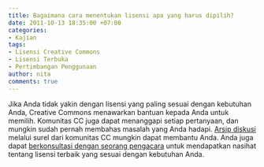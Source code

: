 ```yaml
---
title: Bagaimana cara menentukan lisensi apa yang harus dipilih?
date: 2011-10-13 18:35:00 +07:00
categories:
- Kajian
tags:
- Lisensi Creative Commons
- Lisensi Terbuka
- Pertimbangan Penggunaan
author: nita
comments: true
---
```


Jika Anda tidak yakin dengan lisensi yang paling sesuai dengan kebutuhan Anda, Creative Commons menawarkan bantuan kepada Anda untuk memilih. Komunitas CC juga dapat menanggapi setiap pertanyaan, dan mungkin sudah pernah membahas masalah yang Anda hadapi. [Arsip diskusi](http://creativecommons.org/discuss) melalui surel dari komunitas CC mungkin dapat membantu Anda. Anda juga dapat [berkonsultasi dengan seorang pengacara](http://creativecommons.or.id/faq/#Dapatkah_CC_memberikan_nasihat_hukum_tentang_lisensi_atau_alat_lainnya.2C_atau_membantu_penegakan_lisensi_CC.3F) untuk mendapatkan nasihat tentang lisensi terbaik yang sesuai dengan kebutuhan Anda.
